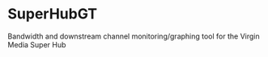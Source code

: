 # SuperHubGT
Bandwidth and downstream channel monitoring/graphing tool for the Virgin Media Super Hub
